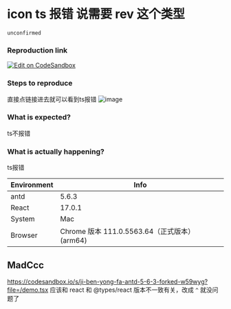 # icon ts 报错 说需要 rev 这个类型

`unconfirmed`

### Reproduction link

[![Edit on CodeSandbox](https://codesandbox.io/static/img/play-codesandbox.svg)](https://codesandbox.io/s/ji-ben-yong-fa-antd-5-6-3-forked-m8gz4g?file=/demo.tsx)

### Steps to reproduce

直接点链接进去就可以看到ts报错
![image](https://github.com/ant-design/ant-design/assets/67216143/a72232cf-b4c3-4ea3-b407-afd5d0fed1a8)

### What is expected?

ts不报错

### What is actually happening?

ts报错

| Environment | Info                                          |
| ----------- | --------------------------------------------- |
| antd        | 5.6.3                                         |
| React       | 17.0.1                                        |
| System      | Mac                                           |
| Browser     | Chrome 版本 111.0.5563.64（正式版本） (arm64) |

<!-- generated by ant-design-issue-helper. DO NOT REMOVE -->

## MadCcc

https://codesandbox.io/s/ji-ben-yong-fa-antd-5-6-3-forked-w59wyg?file=/demo.tsx
应该和 react 和 @types/react 版本不一致有关，改成 `^` 就没问题了
